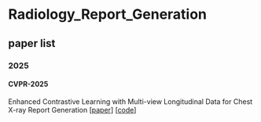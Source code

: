 # Radiology_Report_Generation
## paper list
### 2025
#### CVPR-2025
Enhanced Contrastive Learning with Multi-view Longitudinal Data for Chest X-ray Report Generation [[paper](https://arxiv.org/abs/2502.20056)] [[code](https://github.com/mk-runner/MLRG)]
